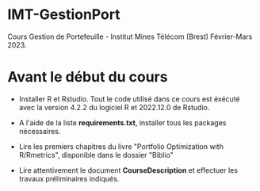 # IMT-GestionPort
Cours Gestion de Portefeuille - Institut Mines Télécom (Brest) Février-Mars 2023.

# Avant le début du cours

- Installer R et Rstudio. Tout le code utilisé dans ce cours est éxécuté avec la version 4.2.2 du logiciel R et 2022.12.0 de Rstudio. 

- A l'aide de la liste **requirements.txt**, installer tous les packages nécessaires.

- Lire les premiers chapitres du livre "Portfolio Optimization with R/Rmetrics", disponible dans le dossier "Biblio"

- Lire attentivement le document **CourseDescription** et effectuer les travaux préliminaires indiqués.


